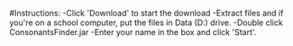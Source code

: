 #Instructions:
-Click 'Download' to start the download
-Extract files and if you're on a school computer, put the files in Data (D:) drive.
-Double click ConsonantsFinder.jar
-Enter your name in the box and click 'Start'.

